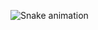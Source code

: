 ![Snake animation](https://github.com/AbhiGattineni/AbhiGattineni/blob/output/github-contribution-grid-snake.svg)
